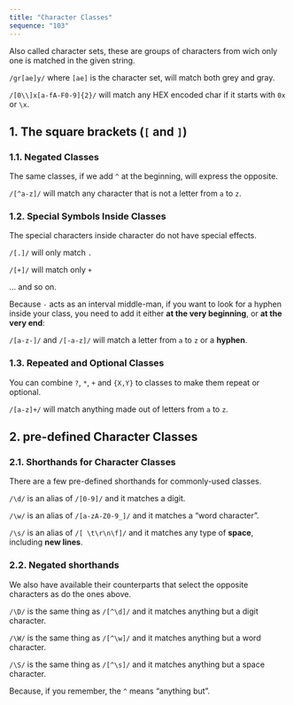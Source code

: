 ```yaml
---
title: "Character Classes"
sequence: "103"
---
```


Also called character sets, these are groups of characters from wich only one is matched in the given string.

`/gr[ae]y/` where `[ae]` is the character set, will match both grey and gray.

`/[0\\]x[a-fA-F0-9]{2}/` will match any HEX encoded char if it starts with `0x` or `\x`.

## 1. The square brackets (`[` and `]`)

### 1.1. Negated Classes

The same classes, if we add `^` at the beginning, will express the opposite.

`/[^a-z]/` will match any character that is not a letter from `a` to `z`.

### 1.2. Special Symbols Inside Classes

The special characters inside character do not have special effects.

`/[.]/` will only match `.`

`/[+]/` will match only `+`

… and so on.

Because `-` acts as an interval middle-man, if you want to look for a hyphen inside your class, you need to add it either **at the very beginning**, or **at the very end**:

`/[a-z-]/` and `/[-a-z]/` will match a letter from `a` to `z` or a **hyphen**.

### 1.3. Repeated and Optional Classes

You can combine `?`, `*`, `+` and `{X,Y}` to classes to make them repeat or optional.

`/[a-z]+/` will match anything made out of letters from `a` to `z`.

## 2. pre-defined Character Classes

### 2.1. Shorthands for Character Classes

There are a few pre-defined shorthands for commonly-used classes.

`/\d/` is an alias of `/[0-9]/` and it matches a digit.

`/\w/` is an alias of `/[a-zA-Z0-9_]/` and it matches a “word character”.

`/\s/` is an alias of `/[ \t\r\n\f]/` and it matches any type of **space**, including **new lines**.

### 2.2. Negated shorthands

We also have available their counterparts that select the opposite characters as do the ones above.

`/\D/` is the same thing as `/[^\d]/` and it matches anything but a digit character.

`/\W/` is the same thing as `/[^\w]/` and it matches anything but a word character.

`/\S/` is the same thing as `/[^\s]/` and it matches anything but a space character.

Because, if you remember, the `^` means “anything but”.
